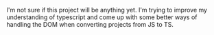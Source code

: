 I'm not sure if this project will be anything yet. I'm trying to improve my understanding of typescript and come up with some better ways of handling the DOM when converting projects from JS to TS.